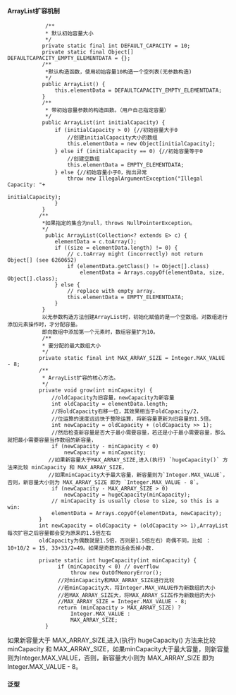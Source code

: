 #### ArrayList扩容机制

                /**
                * 默认初始容量大小
                */
               private static final int DEFAULT_CAPACITY = 10;
               private static final Object[] DEFAULTCAPACITY_EMPTY_ELEMENTDATA = {};
               /**
                *默认构造函数，使用初始容量10构造一个空列表(无参数构造)
                */
               public ArrayList() {
                   this.elementData = DEFAULTCAPACITY_EMPTY_ELEMENTDATA;
               }
               /**
                * 带初始容量参数的构造函数。（用户自己指定容量）
                */
               public ArrayList(int initialCapacity) {
                   if (initialCapacity > 0) {//初始容量大于0
                       //创建initialCapacity大小的数组
                       this.elementData = new Object[initialCapacity];
                   } else if (initialCapacity == 0) {//初始容量等于0
                       //创建空数组
                       this.elementData = EMPTY_ELEMENTDATA;
                   } else {//初始容量小于0，抛出异常
                       throw new IllegalArgumentException("Illegal Capacity: "+
                                                          initialCapacity);
                   }
               }
              /**
               *如果指定的集合为null，throws NullPointerException。
               */
                public ArrayList(Collection<? extends E> c) {
                   elementData = c.toArray();
                   if ((size = elementData.length) != 0) {
                       // c.toArray might (incorrectly) not return Object[] (see 6260652)
                       if (elementData.getClass() != Object[].class)
                           elementData = Arrays.copyOf(elementData, size, Object[].class);
                   } else {
                       // replace with empty array.
                       this.elementData = EMPTY_ELEMENTDATA;
                   }
               }
               以无参数构造方法创建ArrayList时，初始化赋值的是一个空数组。对数组进行添加元素操作时，才分配容量。
               即向数组中添加第一个元素时，数组容量扩为10。
               /**
               * 要分配的最大数组大小
               */
              private static final int MAX_ARRAY_SIZE = Integer.MAX_VALUE - 8;
              /**
               * ArrayList扩容的核心方法。
               */
              private void grow(int minCapacity) {
                  //oldCapacity为旧容量，newCapacity为新容量
                  int oldCapacity = elementData.length;
                  //将oldCapacity右移一位，其效果相当于oldCapacity/2，
                  //位运算的速度远远快于整除运算，将新容量更新为旧容量的1.5倍，
                  int newCapacity = oldCapacity + (oldCapacity >> 1);
                  //然后检查新容量是否大于最小需要容量，若还是小于最小需要容量，那么就把最小需要容量当作数组的新容量，
                  if (newCapacity - minCapacity < 0)
                      newCapacity = minCapacity;
                 //如果新容量大于MAX_ARRAY_SIZE,进入(执行) `hugeCapacity()` 方法来比较 minCapacity 和 MAX_ARRAY_SIZE，
                 //如果minCapacity大于最大容量，新容量则为`Integer.MAX_VALUE`，否则，新容量大小则为 MAX_ARRAY_SIZE 即为 `Integer.MAX_VALUE - 8`。
                  if (newCapacity - MAX_ARRAY_SIZE > 0)
                      newCapacity = hugeCapacity(minCapacity);
                  // minCapacity is usually close to size, so this is a win:
                  elementData = Arrays.copyOf(elementData, newCapacity);
              }
              int newCapacity = oldCapacity + (oldCapacity >> 1),ArrayList每次扩容之后容量都会变为原来的1.5倍左右
              oldCapacity为偶数就是1.5倍，否则是1.5倍左右）奇偶不同，比如 ：10+10/2 = 15, 33+33/2=49。如果是奇数的话会丢掉小数.
              
              private static int hugeCapacity(int minCapacity) {
                    if (minCapacity < 0) // overflow
                        throw new OutOfMemoryError();
                    //对minCapacity和MAX_ARRAY_SIZE进行比较
                    //若minCapacity大，将Integer.MAX_VALUE作为新数组的大小
                    //若MAX_ARRAY_SIZE大，将MAX_ARRAY_SIZE作为新数组的大小
                    //MAX_ARRAY_SIZE = Integer.MAX_VALUE - 8;
                    return (minCapacity > MAX_ARRAY_SIZE) ?
                        Integer.MAX_VALUE :
                        MAX_ARRAY_SIZE;
                }
如果新容量大于 MAX_ARRAY_SIZE,进入(执行) hugeCapacity() 方法来比较 minCapacity 和 MAX_ARRAY_SIZE，如果minCapacity大于最大容量，则新容量则为Integer.MAX_VALUE，否则，新容量大小则为 MAX_ARRAY_SIZE 即为 Integer.MAX_VALUE - 8。
#### 泛型
